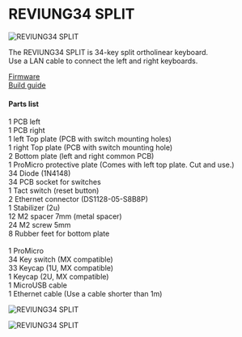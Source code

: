 # REVIUNG34 SPLIT  
![REVIUNG34 SPLIT](https://github.com/gtips/reviung/blob/master/reviung34split/image/REVIUNG34.jpg)  

The REVIUNG34 SPLIT is 34-key split ortholinear keyboard.  
Use a LAN cable to connect the left and right keyboards.  

[Firmware](https://github.com/qmk/qmk_firmware/tree/master/keyboards/reviung34)  
[Build guide](https://reviung.com/build-guide/278/)  

#### Parts list  
1  PCB left  
1  PCB right  
1  left Top plate (PCB with switch mounting holes)  
1  right Top plate (PCB with switch mounting hole)  
2  Bottom plate (left and right common PCB)  
1  ProMicro protective plate (Comes with left top plate. Cut and use.)  
34 Diode (1N4148)  
34 PCB socket for switches  
1  Tact switch (reset button)  
2  Ethernet connector (DS1128-05-S8B8P)  
1  Stabilizer (2u)  
12 M2 spacer 7mm (metal spacer)  
24 M2 screw 5mm  
8  Rubber feet for bottom plate  
<br/>
1  ProMicro  
34 Key switch (MX compatible)  
33 Keycap (1U, MX compatible)  
1  Keycap (2U, MX compatible)  
1  MicroUSB cable  
1  Ethernet cable (Use a cable shorter than 1m)  

![REVIUNG34 SPLIT](https://github.com/gtips/reviung/blob/master/reviung34split/image/REVIUNG34-5.jpg)  

![REVIUNG34 SPLIT](https://github.com/gtips/reviung/blob/master/reviung34split/image/REVIUNG34-2.jpg)  
